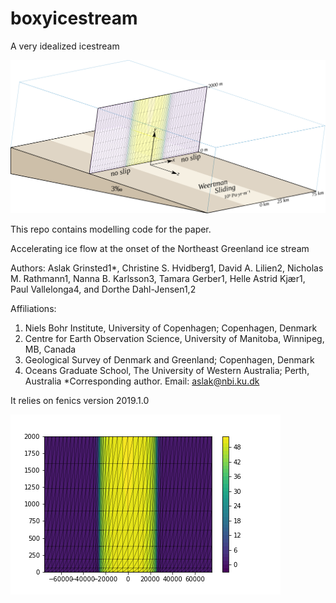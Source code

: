 # boxyicestream
A very idealized icestream


![Sketch](/model_sketch.svg)


This repo contains modelling code for the paper. 


Accelerating ice flow at the onset of the Northeast Greenland ice stream 

Authors: Aslak Grinsted1*, Christine S. Hvidberg1, David A. Lilien2, Nicholas M. Rathmann1, Nanna B. Karlsson3, Tamara Gerber1, Helle Astrid Kjær1, Paul Vallelonga4, and Dorthe Dahl-Jensen1,2

Affiliations:	
1. Niels Bohr Institute, University of Copenhagen; Copenhagen, Denmark
2. Centre for Earth Observation Science, University of Manitoba, Winnipeg, MB, Canada
3. Geological Survey of Denmark and Greenland; Copenhagen, Denmark
4. Oceans Graduate School, The University of Western Australia; Perth, Australia
*Corresponding author. Email: aslak@nbi.ku.dk

It relies on fenics version 2019.1.0

![half of an icestream](/demofig.png)



